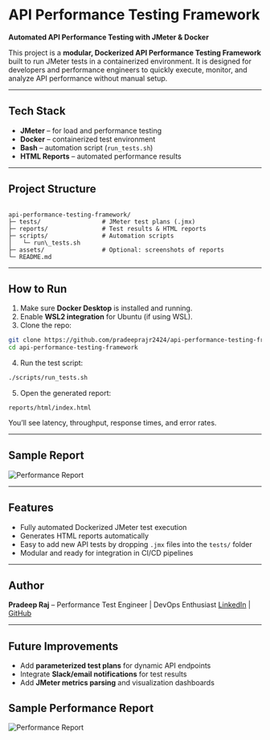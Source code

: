 # API Performance Testing Framework

**Automated API Performance Testing with JMeter & Docker**

This project is a **modular, Dockerized API Performance Testing Framework** built to run JMeter tests in a containerized environment. It is designed for developers and performance engineers to quickly execute, monitor, and analyze API performance without manual setup.

---

## Tech Stack
- **JMeter** – for load and performance testing  
- **Docker** – containerized test environment  
- **Bash** – automation script (`run_tests.sh`)  
- **HTML Reports** – automated performance results  

---

## Project Structure
```

api-performance-testing-framework/
├─ tests/                 # JMeter test plans (.jmx)
├─ reports/               # Test results & HTML reports
├─ scripts/               # Automation scripts
│   └─ run\_tests.sh
├─ assets/                # Optional: screenshots of reports
└─ README.md

````

---

##  How to Run
1. Make sure **Docker Desktop** is installed and running.  
2. Enable **WSL2 integration** for Ubuntu (if using WSL).  
3. Clone the repo:
```bash
git clone https://github.com/pradeeprajr2424/api-performance-testing-framework.git
cd api-performance-testing-framework
````

4. Run the test script:

```bash
./scripts/run_tests.sh
```

5. Open the generated report:

```
reports/html/index.html
```

You’ll see latency, throughput, response times, and error rates.

---

##  Sample Report

![Performance Report](assets/report_screenshot.png)

---

##  Features

* Fully automated Dockerized JMeter test execution
* Generates HTML reports automatically
* Easy to add new API tests by dropping `.jmx` files into the `tests/` folder
* Modular and ready for integration in CI/CD pipelines

---

## Author

**Pradeep Raj** – Performance Test Engineer | DevOps Enthusiast
[LinkedIn](https://www.linkedin.com/in/pradeeprajr2424) | [GitHub](https://github.com/pradeeprajr2424)

---

## Future Improvements

* Add **parameterized test plans** for dynamic API endpoints
* Integrate **Slack/email notifications** for test results
* Add **JMeter metrics parsing** and visualization dashboards


## Sample Performance Report

![Performance Report](assets/report_screenshot.png)

